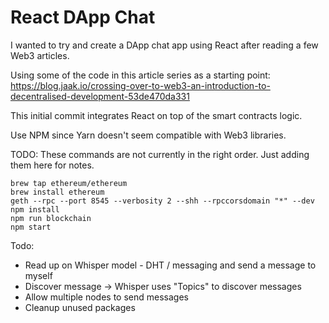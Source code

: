 # React DApp Chat

I wanted to try and create a DApp chat app using React after reading a few Web3 articles.

Using some of the code in this article series as a starting point: https://blog.jaak.io/crossing-over-to-web3-an-introduction-to-decentralised-development-53de470da331

This initial commit integrates React on top of the smart contracts logic.

Use NPM since Yarn doesn't seem compatible with Web3 libraries.

TODO: These commands are not currently in the right order. Just adding them here for notes.
```
brew tap ethereum/ethereum
brew install ethereum
geth --rpc --port 8545 --verbosity 2 --shh --rpccorsdomain "*" --dev
npm install
npm run blockchain
npm start
```

Todo:
- Read up on Whisper model - DHT / messaging and send a message to myself
- Discover message -> Whisper uses "Topics" to discover messages
- Allow multiple nodes to send messages
- Cleanup unused packages